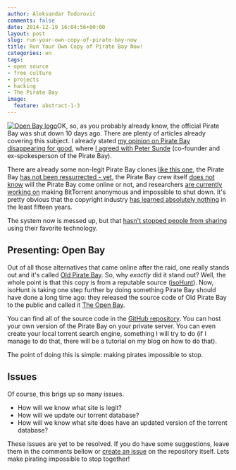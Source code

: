 ```yaml
---
author: Aleksandar Todorović
comments: false
date: 2014-12-19 16:04:56+00:00
layout: post
slug: run-your-own-copy-of-pirate-bay-now
title: Run Your Own Copy of Pirate Bay Now!
categories: en
tags:
- open source
- free culture
- projects
- hacking
- The Pirate Bay
image:
  feature: abstract-1-3
---
```


[![Open Bay logo](https://aleksandartodorovic.files.wordpress.com/2014/12/openbaylogo.jpg)](https://aleksandartodorovic.files.wordpress.com/2014/12/openbaylogo.jpg)OK, so, as you probably already know, the official Pirate Bay was shut down 10 days ago. There are plenty of articles already covering this subject. I already stated [my opinion on Pirate Bay disappearing for good](https://aleksandartodorovic.wordpress.com/2014/12/14/is-it-time-for-the-pirate-bay-to-disappear-for-good/), where [I agreed with Peter Sunde](http://blog.brokep.com/2014/12/09/the-pirate-bay-down-forever/) (co-founder and ex-spokesperson of the Pirate Bay).

There are already some non-legit Pirate Bay clones [like this one](http://torrentfreak.com/fake-pirate-bay-lies-to-press-and-fakes-user-uploads-141215/), the Pirate Bay [has not been ressurrected - yet](http://torrentfreak.com/the-pirate-bay-has-not-been-resurrected-yet-141210/), the Pirate Bay crew itself [does not know](http://torrentfreak.com/pirate-bay-crew-responds-to-the-raid-copies-and-the-future-141215/) will the Pirate Bay come online or not, and researchers [are currently working on](http://torrentfreak.com/bittorrent-anonymous-and-impossible-to-shut-down-141218/) making BitTorrent anonymous and impossible to shut down. It's pretty obvious that the copyright industry [has learned absolutely nothing](http://torrentfreak.com/how-to-learn-absolutely-nothing-in-fifteen-years-by-the-copyright-industry-141214/) in the least fifteen years.

The system now is messed up, but that [hasn't stopped people from sharing](http://torrentfreak.com/pirate-bay-shutdown-doesnt-stop-people-sharing-141216/) using their favorite technology.

## Presenting: Open Bay

Out of all those alternatives that came online after the raid, one really stands out and it's called [Old Pirate Bay](https://oldpiratebay.org/). So, why _exactly_ did it stand out? Well, the whole point is that this copy is from a reputable source ([isoHunt](http://isohunt.to/)). Now, isoHunt is taking one step further by doing something Pirate Bay should have done a long time ago: they released the source code of Old Pirate Bay to the public and called it [The Open Bay](http://openbay.isohunt.to/).

You can find all of the source code in the [GitHub repository](https://github.com/isohuntto/openbay/). You can host your own version of the Pirate Bay on your private server. You can even create your local torrent search engine, something I will try to do (if I manage to do that, there will be a tutorial on my blog on how to do that).

The point of doing this is simple: making pirates impossible to stop.

## Issues

Of course, this brigs up so many issues.

  * How will we know what site is legit?
  * How will we update our torrent database?
  * How will we know what site does have an updated version of the torrent database?

These issues are yet to be resolved. If you do have some suggestions, leave them in the comments bellow or [create an issue](https://github.com/isohuntto/openbay/issues/new) on the repository itself. Lets make pirating impossible to stop together!
